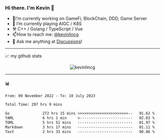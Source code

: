 ### Hi there. I'm Kevin 👋

- 🔭I’m currently working on GameFi, BlockChain, DDD, Game Server
- 🌱 I’m currently playing AIGC / K8S
-   :hammer_and_pick: C++ / Golang / TypeScript / Vue
- 📫How to reach me: [@kevinlincg](https://twitter.com/kevinlincg) 
-   :thought_balloon: Ask me anything at [Discussions](https://github.com/kevinlincg/kevinlincg/discussions/new)!

---

📈 my github stats

<p align="center"> <img src="https://github-readme-stats-ouuan.vercel.app/api?username=kevinlincg&theme=dark&show_icons=true&count_private=true" alt="kevinlincg" />

---

#### :bar_chart: 

<!--START_SECTION:waka-->

```txt
From: 09 November 2022 - To: 10 July 2023

Total Time: 297 hrs 9 mins

Go               272 hrs 15 mins >>>>>>>>>>>>>>>>>>>>>>>--   91.62 %
YAML             6 hrs 1 min     >------------------------   02.03 %
TOML             5 hrs 51 mins   -------------------------   01.97 %
Markdown         3 hrs 17 mins   -------------------------   01.11 %
Text             2 hrs 33 mins   -------------------------   00.86 %
```

<!--END_SECTION:waka-->
